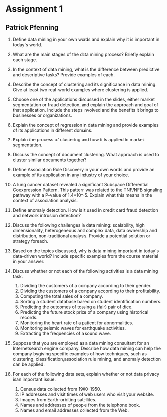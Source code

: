 # Assignment 1

## Patrick Pfenning

1. Define data mining in your own words and explain why it is important in today's world.

2. What are the main stages of the data mining process? Briefly explain each stage.

3. In the context of data mining, what is the difference between predictive and descriptive tasks? Provide examples of each.

4. Describe the concept of clustering and its significance in data mining. Give at least two real-world examples where clustering is applied.

5. Choose  one  of  the  applications  discussed  in  the  slides,  either  market  segmentation  or  fraud detection, and explain the approach and goal of that application. Include the steps involved and the benefits it brings to businesses or organizations.

6. Explain  the  concept  of  regression  in  data  mining  and  provide  examples  of  its  applications  in different domains.
7. Explain the process of clustering and how it is applied in market segmentation.
8. Discuss the concept of document clustering. What approach is used to cluster similar documents together?
9. Define Association Rule Discovery in your own words and provide an example of its application in any industry of your choice.
10. A  lung  cancer  dataset  revealed  a  significant  Subspace  Differential  Coexpression  Pattern.  This pattern was related to the TNF/NFB signaling pathway with a P-value of 1.4*10^-5. Explain what this means in the context of association analysis.
11. Define  anomaly  detection. How  is  it  used  in  credit  card  fraud  detection and  network intrusion detection?
12. Discuss the following challenges in data mining: scalability, high dimensionality, heterogeneous and complex data, data ownership and distribution, non-traditional analysis. Provide a potential solution or strategy foreach.
13. Based on the topics discussed, why is data mining important in today's data-driven world? Include specific examples from the course material in your answer.
14. Discuss whether or not each of the following activities is a data mining task. 
    1. Dividing the customers of a company according to their gender.
    2. Dividing the customers of a company according to their profitability.
    3. Computing the total sales of a company.
    4. Sorting a student database based on student identification numbers.
    5. Predicting the outcomes of tossing a (fair) pair of dice.
    6. Predicting the future stock price of a company using historical records.
    7. Monitoring the heart rate of a patient for abnormalities.
    8. Monitoring seismic waves for earthquake activities.
    9. Extracting the frequencies of a sound wave.
15. Suppose  that  you  are  employed  as  a  data  mining  consultant  for  an  Internetsearch  engine company. Describe  how  data mining  can  help  the company bygiving specific  examples of how techniques, such as clustering, classification,association rule mining, and anomaly detection can be applied.
16. For each of the following data sets, explain whether or not data privacy isan important issue.
    1. Census data collected from 1900–1950.
    2. IP addresses and visit times of web users who visit your website.
    3. Images from Earth-orbiting satellites.
    4. Names and addresses of people from the telephone book.
    5. Names and email addresses collected from the Web.